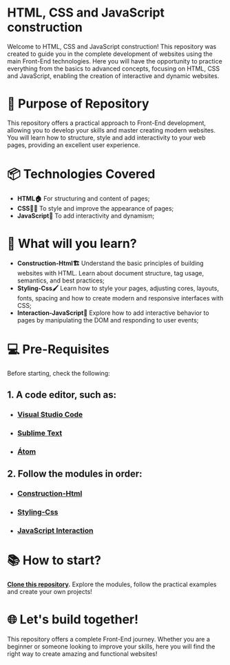 # HTML, CSS and JavaScript construction
Welcome to HTML, CSS and JavaScript construction! This repository was created to guide you in the complete development of websites using the main Front-End technologies. Here you will have the opportunity to practice everything from the basics to advanced concepts, focusing on HTML, CSS and JavaScript, enabling the creation of interactive and dynamic websites.

# 🎯 Purpose of Repository
This repository offers a practical approach to Front-End development, allowing you to develop your skills and master creating modern websites. You will learn how to structure, style and add interactivity to your web pages, providing an excellent user experience.

# 📦 Technologies Covered
- **HTML🏠** For structuring and content of pages;
- **CSS🧑‍🎨** To style and improve the appearance of pages;
- **JavaScript💼** To add interactivity and dynamism;

# 🚀 What will you learn?
- **Construction-Html🏗️** Understand the basic principles of building websites with HTML. Learn about document structure, tag usage, semantics, and best practices;
- **Styling-Css🖌️** Learn how to style your pages, adjusting cores, layouts, fonts, spacing and how to create modern and responsive interfaces with CSS;
- **Interaction-JavaScript💼** Explore how to add interactive behavior to pages by manipulating the DOM and responding to user events;

# 💻 Pre-Requisites
Before starting, check the following:

## 1. A code editor, such as:
- ### [Visual Studio Code](https://code.visualstudio.com/)
- ### [Sublime Text](https://www.sublimetext.com/)
- ### [Átom](https://atom-editor.cc/)
## 2. Follow the modules in order:
- ### [Construction-Html](https://github.com/Karlos-Eduardo-Mrqs/Construction-Html-Css-Javascript/tree/Test/Constru%C3%A7%C3%A3o-Html)
- ### [Styling-Css](https://github.com/Karlos-Eduardo-Mrqs/Construction-Html-Css-Javascript/tree/Test/Estiliza%C3%A7%C3%A3o-Css)
- ### [JavaScript Interaction](https://github.com/Karlos-Eduardo-Mrqs/Construction-Html-Css-Javascript/tree/Test/Intera%C3%A7%C3%A3o-Javascript)

# 📚 How to start?
**[Clone this repository](https://github.com/seuusuario/construction-html-css-javascript.git).** Explore the modules, follow the practical examples and create your own projects!

# 🌐 Let's build together!
This repository offers a complete Front-End journey. Whether you are a beginner or someone looking to improve your skills, here you will find the right way to create amazing and functional websites!
